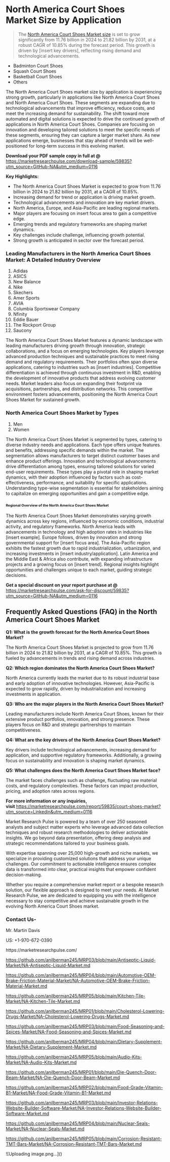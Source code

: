 <h1>North America Court Shoes Market&nbsp;Size by Application</h1><blockquote><p>The <a href="https://marketresearchpulse.com/download-sample/59835?utm_source=GitHub-NA&amp;utm_medium=0116">North America Court Shoes Market size</a> is set to grow significantly from 11.76 billion in 2024 to 21.82 billion by 2031, at a robust CAGR of 10.85% during the forecast period. This growth is driven by [insert key drivers], reflecting rising demand and technological advancements.</p></blockquote><ul><li>Badminton Court Shoes<li> Squash Court Shoes<li> Basketball Court Shoes<li> Others</li></ul><p>The North America Court Shoes market size by application is experiencing strong growth, particularly in applications like North America Court Shoes and North America Court Shoes. These segments are expanding due to technological advancements that improve efficiency, reduce costs, and meet the increasing demand for sustainability. The shift toward more automated and digital solutions is expected to drive the continued growth of applications in North America Court Shoes. Companies are focusing on innovation and developing tailored solutions to meet the specific needs of these segments, ensuring they can capture a larger market share. As new applications emerge, businesses that stay ahead of trends will be well-positioned for long-term success in this evolving market.</p><p><strong>Download your PDF sample copy in full at @ </strong><a href="https://marketresearchpulse.com/download-sample/59835?utm_source=GitHub-NA&amp;utm_medium=0116">https://marketresearchpulse.com/download-sample/59835?utm_source=GitHub-NA&amp;utm_medium=0116</a></p><p><strong>Key Highlights: </strong></p><ul><li>The North America Court Shoes Market is expected to grow from 11.76 billion in 2024 to 21.82 billion by 2031, at a CAGR of 10.85%.</li><li>Increasing demand for trend or application is driving market growth.</li><li>Technological advancements and innovation are key market drivers.</li><li>North America, Europe, and Asia-Pacific are leading regional markets.</li><li>Major players are focusing on insert focus area to gain a competitive edge.</li><li>Emerging trends and regulatory frameworks are shaping market dynamics.</li><li>Key challenges include challenge, influencing growth potential.</li><li>Strong growth is anticipated in sector over the forecast period.</li></ul><h3>Leading Manufacturers in the North America Court Shoes Market: A Detailed Industry Overview</h3><ol><li>Adidas</li><li>ASICS</li><li>New Balance</li><li>Nike</li><li>Skechers</li><li>Amer Sports</li><li>AVIA</li><li>Columbia Sportswear Company</li><li>Nfinity</li><li>Eddie Bauer</li><li>The Rockport Group</li><li>Saucony</li></ol><div class="flex max-w-full flex-col flex-grow"><div class="min-h-8 text-message flex w-full flex-col items-end gap-2 whitespace-normal break-words [.text-message+&amp;]:mt-5" dir="auto" data-message-author-role="assistant" data-message-id="fd8432e4-4910-450d-b182-61b7bfb0a01f" data-message-model-slug="gpt-4o"><div class="flex w-full flex-col gap-1 empty:hidden first:pt-[3px]"><div class="markdown prose w-full break-words dark:prose-invert light"><p>The North America Court Shoes Market features a dynamic landscape with leading manufacturers driving growth through innovation, strategic collaborations, and a focus on emerging technologies. Key players leverage advanced production techniques and sustainable practices to meet rising demand and regulatory requirements. Their portfolios often span diverse applications, catering to industries such as [insert industries]. Competitive differentiation is achieved through continuous investment in R&amp;D, enabling the development of innovative products that address evolving customer needs. Market leaders also focus on expanding their footprint via acquisitions, partnerships, and distribution networks. This competitive environment fosters advancements, positioning the North America Court Shoes Market for sustained growth.</p></div></div></div></div><h3>North America Court Shoes Market by Types</h3><ol><li>Men<li> Women</li></ol><div class="flex max-w-full flex-col flex-grow"><div class="min-h-8 text-message flex w-full flex-col items-end gap-2 whitespace-normal break-words [.text-message+&amp;]:mt-5" dir="auto" data-message-author-role="assistant" data-message-id="084470be-0bb7-4664-bddf-5156b4f41249" data-message-model-slug="gpt-4o-mini"><div class="flex w-full flex-col gap-1 empty:hidden first:pt-[3px]"><div class="markdown prose w-full break-words dark:prose-invert light"><p>The North America Court Shoes Market is segmented by types, catering to diverse industry needs and applications. Each type offers unique features and benefits, addressing specific demands within the market. The segmentation allows manufacturers to target distinct customer bases and enhance product offerings. Innovation and technological advancements drive differentiation among types, ensuring tailored solutions for varied end-user requirements. These types play a pivotal role in shaping market dynamics, with their adoption influenced by factors such as cost-effectiveness, performance, and suitability for specific applications. Understanding type-wise segmentation is essential for stakeholders aiming to capitalize on emerging opportunities and gain a competitive edge.</p></div></div></div></div><h3><span style="font-size: 11px;">Regional Overview of the North America Court Shoes Market</span></h3><div class="flex max-w-full flex-col flex-grow"><div class="min-h-8 text-message flex w-full flex-col items-end gap-2 whitespace-normal break-words [.text-message+&amp;]:mt-5" dir="auto" data-message-author-role="assistant" data-message-id="e9038762-ce64-4e30-91c9-9bd413514231" data-message-model-slug="gpt-4o-mini"><div class="flex w-full flex-col gap-1 empty:hidden first:pt-[3px]"><div class="markdown prose w-full break-words dark:prose-invert light"><p>The North America Court Shoes Market demonstrates varying growth dynamics across key regions, influenced by economic conditions, industrial activity, and regulatory frameworks. North America leads with advancements in technology and high adoption rates in industries like [insert example]. Europe follows, driven by innovation and strong governmental support for [insert focus area]. The Asia-Pacific region exhibits the fastest growth due to rapid industrialization, urbanization, and increasing investments in [insert industry/application]. Latin America and the Middle East &amp; Africa also contribute, with expanding infrastructure projects and a growing focus on [insert trend]. Regional insights highlight opportunities and challenges unique to each market, guiding strategic decisions.</p></div></div></div></div><p><strong>Get a special discount on your report purchase at @ </strong><a href="https://marketresearchpulse.com/ask-for-discount/59835?utm_source=GitHub-NA&amp;utm_medium=0116">https://marketresearchpulse.com/ask-for-discount/59835?utm_source=GitHub-NA&amp;utm_medium=0116</a></p><h2>Frequently Asked Questions (FAQ) in the North America Court Shoes Market</h2><p><strong>Q1: What is the growth forecast for the North America Court Shoes Market?</strong></p><p>The North America Court Shoes Market is projected to grow from 11.76 billion in 2024 to 21.82 billion by 2031, at a CAGR of 10.85%. This growth is fueled by advancements in trends and rising demand across industries.</p><p><strong>Q2: Which region dominates the North America Court Shoes Market?</strong></p><p>North America currently leads the market due to its robust industrial base and early adoption of innovative technologies. However, Asia-Pacific is expected to grow rapidly, driven by industrialization and increasing investments in application.</p><p><strong>Q3: Who are the major players in the North America Court Shoes Market?</strong></p><p>Leading manufacturers include North America Court Shoes, known for their extensive product portfolios, innovation, and strong presence. These players focus on R&amp;D and strategic partnerships to maintain competitiveness.</p><p><strong>Q4: What are the key drivers of the North America Court Shoes Market?</strong></p><p>Key drivers include technological advancements, increasing demand for application, and supportive regulatory frameworks. Additionally, a growing focus on sustainability and innovation is shaping market dynamics.</p><p><strong>Q5: What challenges does the North America Court Shoes Market face?</strong></p><p>The market faces challenges such as challenge, fluctuating raw material costs, and regulatory complexities. These factors can impact production, pricing, and adoption rates across regions.</p><p><strong>For more information or any inquiries, visit&nbsp;</strong><a href="https://marketresearchpulse.com/report/59835/court-shoes-market?utm_source=Linkedin&utm_medium=0116">https://marketresearchpulse.com/report/59835/court-shoes-market?utm_source=Linkedin&utm_medium=0116</a></p><p>Market Research Pulse is powered by a team of over 250 seasoned analysts and subject matter experts who leverage advanced data collection techniques and robust research methodologies to deliver actionable insights. We go beyond data presentation, offering deep analysis and strategic recommendations tailored to your business goals.</p><p>With expertise spanning over 25,000 high-growth and niche markets, we specialize in providing customized solutions that address your unique challenges. Our commitment to actionable intelligence ensures complex data is transformed into clear, practical insights that empower confident decision-making.</p><p>Whether you require a comprehensive market report or a bespoke research solution, our flexible approach is designed to meet your needs. At Market Research Pulse, we are dedicated to equipping you with the intelligence necessary to stay competitive and achieve sustainable growth in the evolving North America Court Shoes market.</p><h3><strong>Contact Us-</strong></h3><p>Mr. Martin Davis</p><p>US: +1-970-672-0390</p><p>https://marketresearchpulse.com/</p><p><a href="https://github.com/anilberman245/MRP03/blob/main/Antiseptic-Liquid-Market/NA-Antiseptic-Liquid-Market.md">https://github.com/anilberman245/MRP03/blob/main/Antiseptic-Liquid-Market/NA-Antiseptic-Liquid-Market.md</a></p><p><a href="https://github.com/anilberman245/MRP04/blob/main/Automotive-OEM-Brake-Friction-Material-Market/NA-Automotive-OEM-Brake-Friction-Material-Market.md">https://github.com/anilberman245/MRP04/blob/main/Automotive-OEM-Brake-Friction-Material-Market/NA-Automotive-OEM-Brake-Friction-Material-Market.md</a></p><p><a href="https://github.com/anilberman245/MRP05/blob/main/Kitchen-Tile-Market/NA-Kitchen-Tile-Market.md">https://github.com/anilberman245/MRP05/blob/main/Kitchen-Tile-Market/NA-Kitchen-Tile-Market.md</a></p><p><a href="https://github.com/anilberman245/MRP01/blob/main/Cholesterol-Lowering-Drugs-Market/NA-Cholesterol-Lowering-Drugs-Market.md">https://github.com/anilberman245/MRP01/blob/main/Cholesterol-Lowering-Drugs-Market/NA-Cholesterol-Lowering-Drugs-Market.md</a></p><p><a href="https://github.com/anilberman245/MRP03/blob/main/Food-Seasoning-and-Spices-Market/NA-Food-Seasoning-and-Spices-Market.md">https://github.com/anilberman245/MRP03/blob/main/Food-Seasoning-and-Spices-Market/NA-Food-Seasoning-and-Spices-Market.md</a></p><p><a href="https://github.com/anilberman245/MRP04/blob/main/Dietary-Supplement-Market/NA-Dietary-Supplement-Market.md">https://github.com/anilberman245/MRP04/blob/main/Dietary-Supplement-Market/NA-Dietary-Supplement-Market.md</a></p><p><a href="https://github.com/anilberman245/MRP05/blob/main/Audio-Kits-Market/NA-Audio-Kits-Market.md">https://github.com/anilberman245/MRP05/blob/main/Audio-Kits-Market/NA-Audio-Kits-Market.md</a></p><p><a href="https://github.com/anilberman245/MRP01/blob/main/Die-Quench-Door-Beam-Market/NA-Die-Quench-Door-Beam-Market.md">https://github.com/anilberman245/MRP01/blob/main/Die-Quench-Door-Beam-Market/NA-Die-Quench-Door-Beam-Market.md</a></p><p><a href="https://github.com/anilberman245/MRP02/blob/main/Food-Grade-Vitamin-B1-Market/NA-Food-Grade-Vitamin-B1-Market.md">https://github.com/anilberman245/MRP02/blob/main/Food-Grade-Vitamin-B1-Market/NA-Food-Grade-Vitamin-B1-Market.md</a></p><p><a href="https://github.com/anilberman245/MRP03/blob/main/Investor-Relations-Website-Builder-Software-Market/NA-Investor-Relations-Website-Builder-Software-Market.md">https://github.com/anilberman245/MRP03/blob/main/Investor-Relations-Website-Builder-Software-Market/NA-Investor-Relations-Website-Builder-Software-Market.md</a></p><p><a href="https://github.com/anilberman245/MRP04/blob/main/Nuclear-Seals-Market/NA-Nuclear-Seals-Market.md">https://github.com/anilberman245/MRP04/blob/main/Nuclear-Seals-Market/NA-Nuclear-Seals-Market.md</a></p><p><a href="https://github.com/anilberman245/MRP05/blob/main/Corrosion-Resistant-TMT-Bars-Market/NA-Corrosion-Resistant-TMT-Bars-Market.md">https://github.com/anilberman245/MRP05/blob/main/Corrosion-Resistant-TMT-Bars-Market/NA-Corrosion-Resistant-TMT-Bars-Market.md</a></p>
![Uploading image.png…]()
